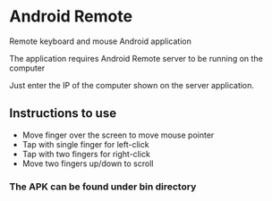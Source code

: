 # Android Remote
Remote keyboard and mouse Android application

The application requires Android Remote server to be running on the computer

Just enter the IP of the computer shown on the server application.

## Instructions to use 

* Move finger over the screen to move mouse pointer
* Tap with single finger for left-click
* Tap with two fingers for right-click
* Move two fingers up/down to scroll

### The APK can be found under bin directory
